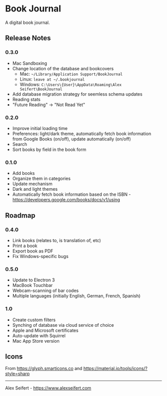 # Book Journal

A digital book journal.

## Release Notes

### 0.3.0
- Mac Sandboxing
- Change location of the database and bookcovers
  - Mac: `~/Library/Application Support/BookJournal`
  - Linux: `leave at ~/.bookjournal`
  - Windows: `C:\Users\{User}\AppData\Roaming\Alex Seifert\BookJournal`
- Add database migration strategy for seemless schema updates
- Reading stats
- "Future Reading" -> "Not Read Yet"

### 0.2.0
- Improve initial loading time
- Preferences: light/dark theme, automatically fetch book information from Google Books (on/off), update automatically (on/off)
- Search
- Sort books by field in the book form

### 0.1.0
- Add books
- Organize them in categories
- Update mechanism
- Dark and light themes
- Automatically fetch book information based on the ISBN - https://developers.google.com/books/docs/v1/using


## Roadmap

### 0.4.0
- Link books (relates to, is translation of, etc)
- Print a book
- Export book as PDF
- Fix Windows-specific bugs

### 0.5.0
- Update to Electron 3
- MacBook Touchbar
- Webcam-scanning of bar codes
- Multiple languages (initially English, German, French, Spanish)

### 1.0
- Create custom filters
- Synching of database via cloud service of choice
- Apple and Microsoft certificates
- Auto-update with Squirrel
- Mac App Store version


## Icons

From https://glyph.smarticons.co and https://material.io/tools/icons/?style=sharp

---

Alex Seifert - https://www.alexseifert.com
